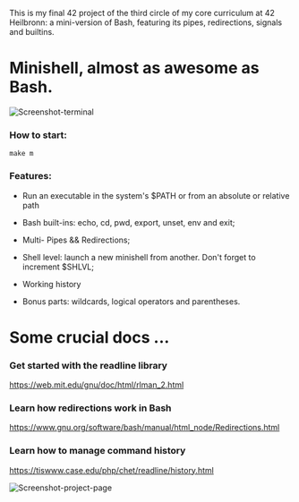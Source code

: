 This is my final 42 project of the third circle of my core curriculum at 42 Heilbronn: a mini-version of Bash, featuring its pipes, redirections, signals and builtins.

# Minishell, almost as awesome as Bash.

![Screenshot-terminal](https://user-images.githubusercontent.com/92089944/224225348-60435cf6-90f9-4683-8043-36d0cb7dcd7f.jpeg)




### How to start:

```
make m
```


### Features:
- Run an executable in the system's $PATH or from an absolute or relative path 

- Bash built-ins: echo, cd, pwd, export, unset, env and exit;

- Multi- Pipes && Redirections;

- Shell level: launch a new minishell from another. Don't forget to increment $SHLVL;

- Working history

- Bonus parts: wildcards, logical operators and parentheses.



# Some crucial docs ...
### Get started with the readline library
https://web.mit.edu/gnu/doc/html/rlman_2.html

### Learn how redirections work in Bash
https://www.gnu.org/software/bash/manual/html_node/Redirections.html

### Learn how to manage command history
https://tiswww.case.edu/php/chet/readline/history.html


![Screenshot-project-page](https://user-images.githubusercontent.com/92089944/224226153-51527bf7-e35d-4b0a-838f-486aa7e61bdf.png)
